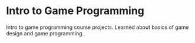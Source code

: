 # Intro to Game Programming
Intro to game programming course projects. Learned about basics of game design and game programming.
